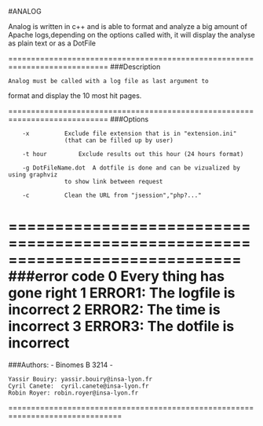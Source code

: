 #ANALOG

Analog is written in c++ and is able to format and analyze
a big amount of Apache logs,depending on the options called with,
it will display the analyse as plain text or as a DotFile


============================================================================
###Description

	Analog must be called with a log file as last argument to 
format and display the 10 most hit pages.

============================================================================
###Options
```
	-x 		 	Exclude file extension that is in "extension.ini"
				(that can be filled up by user)

	-t hour		 	Exclude results out this hour (24 hours format)

	-g DotFileName.dot	A dotfile is done and can be vizualized by using graphviz
				to show link between request

	-c			Clean the URL from "jsession","php?..."
```
=============================================================================
###error code
	0 		Every thing has gone right
	1		ERROR1: The logfile is incorrect
	2		ERROR2: The time is incorrect
	3		ERROR3: The dotfile is incorrect
==============================================================================
###Authors:		- Binomes B 3214 -

	Yassir Bouiry: yassir.bouiry@insa-lyon.fr
	Cyril Canete:  cyril.canete@insa-lyon.fr
	Robin Royer: robin.royer@insa-lyon.fr
	
===============================================================================
